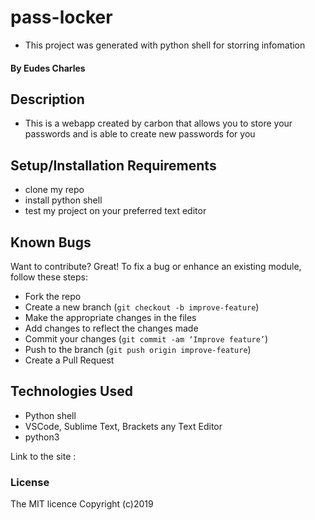 # pass-locker

-  This project was generated with python shell for storring infomation

#### By **Eudes Charles**

## Description
- This is a webapp created by carbon that allows you to store your passwords and is able to create new passwords for you
## Setup/Installation Requirements

- clone my repo 
- install python shell 
- test my project on your preferred text editor

## Known Bugs
Want to contribute? Great!
To fix a bug or enhance an existing module, follow these steps:
- Fork the repo
- Create a new branch (`git checkout -b improve-feature`)
- Make the appropriate changes in the files
- Add changes to reflect the changes made
- Commit your changes (`git commit -am ‘Improve feature’`)
- Push to the branch (`git push origin improve-feature`)
- Create a Pull Request
## Technologies Used
- Python shell
- VSCode, Sublime Text, Brackets any Text Editor
- python3 


Link to the site : 

### License
The MIT licence Copyright (c)2019
